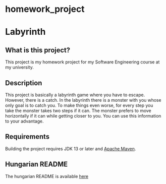 # homework_project
# Labyrinth

## What is this project?  
This project is my homework project for my Software Engineering course at my university.
  
## Description
This project is basically a labyrinth game where you have to escape. However, there is a catch.
In the labyrinth there is a monster with you whose only goal is to catch you. To make things even worse,
for every step you take the monster takes two steps if it can. The monster prefers to move horizontally
if it can while getting closer to you. You can use this information to your advantage.

## Requirements
Building the project requires JDK 13 or later and [Apache Maven](https://maven.apache.org/).

## Hungarian README
The hungarian README is available [here](https://github.com/petrusjt/homework_project/blob/master/README_HU.md)

